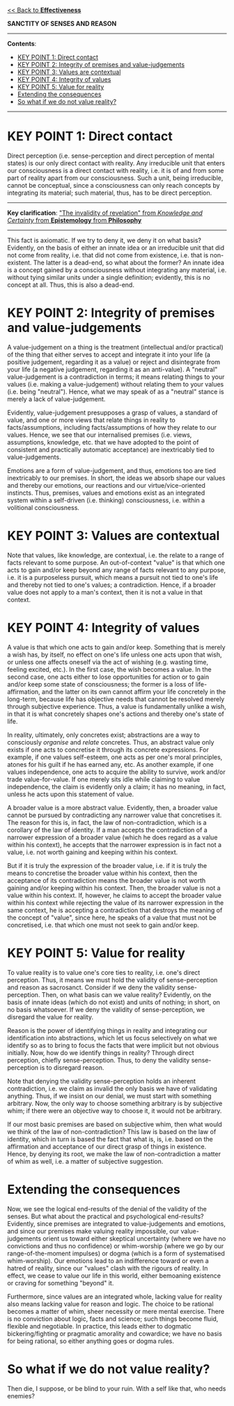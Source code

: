 [<< Back to **Effectiveness**](https://pranigopu.github.io/effectiveness)

**SANCTITY OF SENSES AND REASON**

---

**Contents**:

- [KEY POINT 1: Direct contact](#key-point-1-direct-contact)
- [KEY POINT 2: Integrity of premises and value-judgements](#key-point-2-integrity-of-premises-and-value-judgements)
- [KEY POINT 3: Values are contextual](#key-point-3-values-are-contextual)
- [KEY POINT 4: Integrity of values](#key-point-4-integrity-of-values)
- [KEY POINT 5: Value for reality](#key-point-5-value-for-reality)
- [Extending the consequences](#extending-the-consequences)
- [So what if we do not value reality?](#so-what-if-we-do-not-value-reality)

---

# KEY POINT 1: Direct contact
Direct perception (i.e. sense-perception and direct perception of mental states) is our only direct contact with reality. Any irreducible unit that enters our consciousness is a direct contact with reality, i.e. it is of and from some part of reality apart from our consciousness. Such a unit, being irreducible, cannot be conceptual, since a consciousness can only reach concepts by integrating its material; such material, thus, has to be direct perception.

---

**Key clarification**: ["The invalidity of revelation" from _Knowledge and Certainty_ from **Epistemology** from **Philosophy**](https://pranigopu.github.io/philosophy/epistemology/knowledge-and-certainty.html#the-invalidity-of-revelation)

---

This fact is axiomatic. If we try to deny it, we deny it on what basis? Evidently, on the basis of either an innate idea or an irreducible unit that did not come from reality, i.e. that did not come from existence, i.e. that is non-existent. The latter is a dead-end, so what about the former? An innate idea is a concept gained by a consciousness without integrating any material, i.e. without tying similar units under a single definition; evidently, this is no concept at all. Thus, this is also a dead-end.

# KEY POINT 2: Integrity of premises and value-judgements
A value-judgement on a thing is the treatment (intellectual and/or practical) of the thing that either serves to accept and integrate it into your life (a positive judgement, regarding it as a value) or reject and disintegrate from your life (a negative judgement, regarding it as an anti-value). A "neutral" value-judgement is a contradiction in terms; it means relating things to your values (i.e. making a value-judgement) without relating them to your values (i.e. being "neutral"). Hence, what we may speak of as a "neutral" stance is merely a lack of value-judgement.

Evidently, value-judgement presupposes a grasp of values, a standard of value, and one or more views that relate things in reality to facts/assumptions, including facts/assumptions of how they relate to our values. Hence, we see that our internalised premises (i.e. views, assumptions, knowledge, etc. that we have adopted to the point of consistent and practically automatic acceptance) are inextricably tied to value-judgements.

Emotions are a form of value-judgement, and thus, emotions too are tied inextricably to our premises. In short, the ideas we absorb shape our values and thereby our emotions, our reactions and our virtue/vice-oriented instincts. Thus, premises, values and emotions exist as an integrated system within a self-driven (i.e. thinking) consciousness, i.e. within a volitional consciousness.

# KEY POINT 3: Values are contextual
Note that values, like knowledge, are contextual, i.e. the relate to a range of facts relevant to some purpose. An out-of-context "value" is that which one acts to gain and/or keep beyond any range of facts relevant to any purpose, i.e. it is a purposeless pursuit, which means a pursuit not tied to one's life and thereby not tied to one's values; a contradiction. Hence, if a broader value does not apply to a man's context, then it is not a value in that context.

# KEY POINT 4: Integrity of values
A value is that which one acts to gain and/or keep. Something that is merely a wish has, by itself, no effect on one's life unless one acts upon that wish, or unless one affects oneself via the act of wishing (e.g. wasting time, feeling excited, etc.). In the first case, the wish becomes a value. In the second case, one acts either to lose opportunities for action or to gain and/or keep some state of consciousness; the former is a loss of life-affirmation, and the latter on its own cannot affirm your life concretely in the long-term, because life has objective needs that cannot be resolved merely through subjective experience. Thus, a value is fundamentally unlike a wish, in that it is what concretely shapes one's actions and thereby one's state of life.

In reality, ultimately, only concretes exist; abstractions are a way to consciously _organise_ and _relate_ concretes. Thus, an abstract value only exists if one acts to concretise it through its concrete expressions. For example, if one values self-esteem, one acts as per one's moral principles, atones for his guilt if he has earned any, etc. As another example, if one values independence, one acts to acquire the ability to survive, work and/or trade value-for-value. If one merely sits idle while claiming to value independence, the claim is evidently only a claim; it has no meaning, in fact, unless he acts upon this statement of value.

A broader value is a more abstract value. Evidently, then, a broader value cannot be pursued by contradicting any narrower value that concretises it. The reason for this is, in fact, the law of non-contradiction, which is a corollary of the law of identity. If a man accepts the contradiction of a narrower expression of a broader value (which he does regard as a value within his context), he accepts that the narrower expression is in fact not a value, i.e. not worth gaining and keeping within his context.

But if it is truly the expression of the broader value, i.e. if it is truly the means to concretise the broader value within his context, then the acceptance of its contradiction means the broader value is not worth gaining and/or keeping within his context. Then, the broader value is not a value within his context. If, however, he claims to accept the broader value within his context while rejecting the value of its narrower expression in the same context, he is accepting a contradiction that destroys the meaning of the concept of "value", since here, he speaks of a value that must not be concretised, i.e. that which one must not seek to gain and/or keep.

# KEY POINT 5: Value for reality
To value reality is to value one's core ties to reality, i.e. one's direct perception. Thus, it means we must hold the validity of sense-perception and reason as sacrosanct. Consider if we deny the validity sense-perception. Then, on what basis can we value reality? Evidently, on the basis of innate ideas (which do not exist) and units of nothing; in short, on no basis whatsoever. If we deny the validity of sense-perception, we disregard the value for reality.

Reason is the power of identifying things in reality and integrating our identification into abstractions, which let us focus selectively on what we identify so as to bring to focus the facts that were implicit but not obvious initially. Now, how do we identify things in reality? Through direct perception, chiefly sense-perception. Thus, to deny the validity sense-perception is to disregard reason.

Note that denying the validity sense-perception holds an inherent contradiction, i.e. we claim as invalid the only basis we have of validating anything. Thus, if we insist on our denial, we must start with something arbitrary. Now, the only way to choose something arbitrary is by subjective whim; if there were an objective way to choose it, it would not be arbitrary.

If our most basic premises are based on subjective whim, then what would we think of the law of non-contradiction? This law is based on the law of identity, which in turn is based the fact that what is, is, i.e. based on the affirmation and acceptance of our direct grasp of things in existence. Hence, by denying its root, we make the law of non-contradiction a matter of whim as well, i.e. a matter of subjective suggestion.

# Extending the consequences
Now, we see the logical end-results of the denial of the validity of the senses. But what about the practical and psychological end-results? Evidently, since premises are integrated to value-judgements and emotions, and since our premises make valuing reality impossible, our value-judgements orient us toward either skeptical uncertainty (where we have no convictions and thus no confidence) or whim-worship (where we go by our range-of-the-moment impulses) or dogma (which is a form of systematised whim-worship). Our emotions lead to an indifference toward or even a hatred of reality, since our "values" clash with the rigours of reality. In effect, we cease to value our life in this world, either bemoaning existence or craving for something "beyond" it.

Furthermore, since values are an integrated whole, lacking value for reality also means lacking value for reason and logic. The choice to be rational becomes a matter of whim, sheer necessity or mere mental exercise. There is no conviction about logic, facts and science; such things become fluid, flexible and negotiable. In practice, this leads either to dogmatic bickering/fighting or pragmatic amorality and cowardice; we have no basis for being rational, so either anything goes or dogma rules.

# So what if we do not value reality?
Then die, I suppose, or be blind to your ruin. With a self like that, who needs enemies?